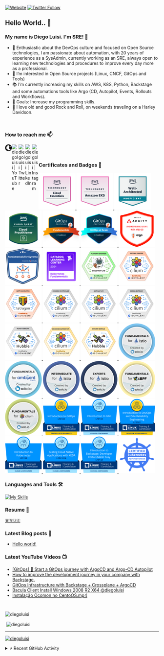 [![Website](https://img.shields.io/website?label=diegoluisi.eti.br&style=for-the-badge&url=http%3A%2F%2Fwww.diegoluisi.eti.br)](http://www.diegoluisi.eti.br)
[![Twitter Follow](https://img.shields.io/twitter/follow/diegoluisi?color=1DA1F2&logo=twitter&style=for-the-badge)](https://twitter.com/intent/follow?original_referer=https%3A%2F%2Fgithub.com%2Fdiegoluisi&screen_name=devxp_tech)

## Hello World.. 👋

### My name is Diego Luisi. I'm SRE! 🤖

- 🚀 Enthusiastic about the DevOps culture and focused on Open Source technologies, I am passionate about automation, with 20 years of experience as a SysAdmin, currently working as an SRE, always open to learning new technologies and procedures to improve every day more as a professional.
- 👀 I’m interested in Open Source projects (Linux, CNCF, GitOps and Tools)
- 📚 I’m currently increasing my skills on AWS, K8S, Python, Backstage and some automations tools like Argo (CD, Autopilot, Events, Rollouts and Workflows).
- 🌱 Goals: Increase my programming skills.
- 💞 I love old and good Rock and Roll, on weekends traveling on a Harley Davidson.

<br />

### How to reach me 📫

[<img align="left" alt="diegoluisi.com" width="22px" src="https://raw.githubusercontent.com/iconic/open-iconic/master/svg/globe.svg" />][website]
[<img align="left" alt="diegoluisi | YouTube" width="22px" src="https://cdn.jsdelivr.net/npm/simple-icons@v3/icons/youtube.svg" />][youtube]
[<img align="left" alt="diegoluisi | Twitter" width="22px" src="https://cdn.jsdelivr.net/npm/simple-icons@v3/icons/twitter.svg" />][twitter]
[<img align="left" alt="diegoluisi | LinkedIn" width="22px" src="https://cdn.jsdelivr.net/npm/simple-icons@v3/icons/linkedin.svg" />][linkedin]
[<img align="left" alt="diegoluisi | Instagram" width="22px" src="https://cdn.jsdelivr.net/npm/simple-icons@v3/icons/instagram.svg" />][instagram]

<br />
<br />

### Certificates and Badges 🏅

<p align="left">
<a href="https://www.credly.com/badges/4ad7496c-38ee-43e8-9539-015eae4c8e87/public_url" target="_blank" rel="noreferrer"> <img src=".images/aws-knowledge-cloud-essentials.png" alt="Cloud Essentials"width="120"height="120"/> <a>
<a href="https://www.credly.com/badges/2c9c4338-7478-44bc-b447-693d55002232/public_url" target="_blank" rel="noreferrer"> <img src=".images/aws-knowledge-amazon-eks.png" alt="Amazon EKS" width="120" height="120"/> <a>
<a href="https://www.credly.com/badges/6e3b0d7d-a46b-4a45-885f-ce7077935c2b/public_url" target="_blank" rel="noreferrer"> <img src=".images/well-architected-proficient.png" alt="Amazon Well Architected" width="120" height="120"/> <a>
<a href="https://www.credly.com/badges/5ef19719-878c-41fc-8571-cd2f53176d0f/public_url" target="_blank" rel="noreferrer"> <img src=".images/aws-cloud-quest-cloud-practitioner.png" alt="AWS Cloud Quest: Cloud Practitioner" width="120" height="120"/> <a>
<a href="https://www.credly.com/badges/59156dda-7a0e-40b7-a2fb-f34a558e359b/public_url" target="_blank" rel="noreferrer"> <img src=".images/gitops-fundamentals.png" alt="GitOps Fundamentals" width="120" height="120"/> </a>
<a href="https://www.credly.com/badges/5d5e31d1-c5e3-48c8-acf6-2b98bc925e5f/public_url" target="_blank" rel="noreferrer"> <img src=".images/gitops-at-scale.png" alt="GitOps at Scale" width="120" height="120"/> </a>
<a href="https://api.accredible.com/v1/frontend/credential_website_embed_image/badge/90578971" target="_blank" rel="noreferrer"> <img src=".images/akuity-gitops-argocd.png" alt="Introduction to Continuous Delivery and GitOps using Argo CD" width="120" height="120"/> </a>
<a href="https://www.credly.com/badges/e3b200e1-f329-4893-85cd-a516e0f50e22/public_url" target="_blank" rel="noreferrer"> <img src=".images/fundamentals-for-kyverno.png" alt="Fundamentals For Kyverno.png" width="120" height="120"/> <a>
<a href="https://www.credly.com/badges/de419523-caf5-47e1-b1ca-24d913ab8037/public_url" target="_blank" rel="noreferrer"> <img src=".images/kubernetes-fundamentals.png" alt="Datadog Kubernetes Fundamentals"width="120"height="120"/> <a>
<a href="https://www.credly.com/badges/b1600bd0-dd9a-4ae6-93ce-51216258232a/public_url" target="_blank" rel="noreferrer"> <img src=".images/discovery-platform-engineer.png" alt="Discovery Platform Engineer" width="120" height="120"/> </a>
<a href="https://www.credly.com/badges/f0e88a16-1e53-46d8-b885-586757b01896/public_url" target="_blank" rel="noreferrer"> <img src=".images/cilium-getting-started.png" alt="Cilium Getting Started" width="120" height="120"/> </a>
<a href="https://www.credly.com/badges/8d3f41b8-d286-4106-91b5-d5277a8e0c29/public_url" target="_blank" rel="noreferrer"> <img src=".images/tetragon-getting-started.png" alt="Tetragon Getting Started" width="120" height="120"/> </a>
<a href="https://www.credly.com/badges/f29769eb-7070-40a3-886e-698f476b2412/public_url" target="_blank" rel="noreferrer"> <img src=".images/cilium-ingress-controller.png" alt="Cilium Ingress Controller" width="120" height="120"/> </a>
<a href="https://www.credly.com/badges/b15309de-ecfb-48b2-94ba-f29063a4b62d/public_url" target="_blank" rel="noreferrer"> <img src=".images/cilium-gateway-api.png" alt="Cilium Gateway Api" width="120" height="120"/> </a>
<a href="https://www.credly.com/badges/d565b6fc-f314-430d-a771-6df716841765/public_url" target="_blank" rel="noreferrer"> <img src=".images/cilium-egress-gateway.png" alt="Cilium Egress Gateway" width="120" height="120"/> </a>
<a href="https://www.credly.com/badges/ae01efe7-49ef-4fcd-9ee8-975b82ec4d83/public_url" target="_blank" rel="noreferrer"> <img src=".images/hubble-flow-visibility.png" alt="Hubble Flow Visibility" width="120" height="120"/> </a>
<a href="https://www.credly.com/badges/37727449-0dcd-4c29-8fb2-fd9d9e98f8aa/public_url" target="_blank" rel="noreferrer"> <img src=".images/advanced-gateway-api-use-cases.png" alt="Advanced Gateway Api-use-cases.png" width="120" height="120"/> </a>
<a href="https://www.credly.com/badges/49662b2a-29e4-4b29-9325-16c39c7091e4/public_url" target="_blank" rel="noreferrer"> <img src=".images/golden-signals-with-hubble-and-grafana.png" alt="Hubble Golden Signals" width="120" height="120"/> </a>
<a href="https://www.credly.com/badges/f0e88a16-1e53-46d8-b885-586757b01896/public_url" target="_blank" rel="noreferrer"> <img src=".images/fundamentals-for-istio-by-solo-io.png" alt="Istio Fundamentals" width="120" height="120"/> </a>
<a href="https://www.credly.com/badges/ddc221e1-2537-47d1-8531-ac8640de3582/public_url" target="_blank" rel="noreferrer"> <img src=".images/fundamentals-for-istio-ambient-mesh-by-solo-io.png" alt="Fundamentals for Istio Ambient Mesh" width="120" height="120"/> </a>
<a href="https://www.credly.com/badges/ffd78bdb-5501-4ae1-972a-ae7971559c11/public_url" target="_blank" rel="noreferrer"> <img src=".images/intermediate-for-istio-by-solo-io.png" alt="Intermediate for Istio" width="120" height="120"/> </a>
<a href="https://www.credly.com/badges/cd8ee582-92dc-4475-8d5e-f214718082e8/public_url" target="_blank" rel="noreferrer"> <img src=".images/expert-for-istio-by-solo-io.png" alt="Expert for Istio" width="120" height="120"/> </a>
<a href="https://www.credly.com/badges/b3c4a257-4d9f-4bc6-9961-374b12e1c78d/public_url" target="_blank" rel="noreferrer"> <img src=".images/fundamentals-for-ebpf-by-solo-io.png" alt="Fundamentals for eBPF" width="120" height="120"/> </a>
<a href="https://www.credly.com/badges/f0e88a16-1e53-46d8-b885-586757b01896/public_url" target="_blank" rel="noreferrer"> <img src=".images/fundamentals-for-cilium-by-solo-io.png" alt="Fundamentals for Cilium" width="120" height="120"/> </a>
<a href="https://www.credly.com/badges/71b57ca2-c870-4f9f-80a9-bba2f971899f/public_url" target="_blank" rel="noreferrer"> <img src=".images/lfs169-introduction-to-gitops.png" alt="LFS169: Introduction to GitOps" width="120" height="120"/> </a>  
<a href="https://www.credly.com/badges/75481294-82b7-4240-8eaa-402d0ed34ed1/public_url" target="_blank" rel="noreferrer"> <img src=".images/lfs144-introduction-to-istio.png" alt="LFS144: Introduction to Istio" width="120" height="120"/> </a>  
<a href="https://www.credly.com/badges/b86cd1c9-3919-444c-b2dc-c81ec3c62409/public_url" target="_blank" rel="noreferrer"> <img src=".images/lfs162-introduction-to-devops-and-site-reliability-.png" alt="LFS162: Introduction to DevOps and Site Reliability Engineering" width="120" height="120"/> </a>  
<a href="https://www.credly.com/badges/b86cd1c9-3919-444c-b2dc-c81ec3c62409/public_url" target="_blank" rel="noreferrer"> <img src=".images/lfs158-introduction-to-kubernetes.png" alt="LFS158: Introduction to Kubernetes" width="120" height="120"/> </a>  
<a href="https://www.credly.com/badges/015c85b7-5974-4f00-8562-69199e5096b6/public_url" target="_blank" rel="noreferrer"> <img src=".images/lfel1014-keda.png" alt="LFEL1014: Scaling Cloud Native Applications with KEDA" width="120" height="120"/> </a>  
<a href="https://www.credly.com/badges/8fd90d23-4601-42f9-9b36-eca1f3707d7e/public_url" target="_blank" rel="noreferrer"> <img src=".images/lfs142-introduction-to-backstage-developer-portals-.png" alt="LFS142: Introduction to Backstage - Developer Portals Made Easy" width="120" height="120"/> </a>  
<a href="https://www.credly.com/badges/914ed653-49af-4c9d-82eb-344916c7ab91/public_url" target="_blank" rel="noreferrer"> <img src=".images/cka-certified-kubernetes-administrator.png" alt="CKA: Certified Kubernetes Administrator" width="120" height="120"/> </a>  
</p>

### Languages and Tools 🛠️

[![My Skills](https://skillicons.dev/icons?i=ansible,atom,aws,azure,bash,bitbucket,bsd,cassandra,debian,docker,dynamodb,elasticsearch,gcp,git,github,githubactions,gitlab,go,grafana,jenkins,kafka,kali,kubernetes,linux,md,mysql,nginx,openshift,postgres,prometheus,py,rabbitmq,redhat,redis,terraform,ubuntu,vim,vscode)](https://skillicons.dev)

<!-- <p align="left">
  <a href="https://git-scm.com" target="_blank" rel="noreferrer">
    <img src="https://raw.githubusercontent.com/github/explore/80688e429a7d4ef2fca1e82350fe8e3517d3494d/topics/git/git.png" alt="Git" width="40" height="40"/> </a>
  <a href="https://codefresh.io/learn/gitops/" target="_blank" rel="noreferrer">
    <img src="https://images.squarespace-cdn.com/content/v1/5e10bdc20efb8f0d169f85f9/1610895119256-VB0B89JBCM0A63YUC1CM/what-is-gitops-xenonstack.png?format=300w" alt="GitOps" width="40" height="40"/> </a>
  <a href="https://github.com/" target="_blank" rel="noreferrer">
    <img src="https://raw.githubusercontent.com/github/explore/78df643247d429f6cc873026c0622819ad797942/topics/github/github.png" alt="GitHub" width="40" height="40"/> </a>
  <a href="https://gitlab.com/" target="_blank" rel="noreferrer">
    <img src="https://cdn2.iconfinder.com/data/icons/social-network-round-gloss-shine/512/gitlab.png" alt="GitLab" width="40" height="40"/> </a>
  <a href="https://argo-cd.readthedocs.io/en/stable/" target="_blank" rel="noreferrer">
    <img src="https://landscape.cncf.io/logos/argo.svg" alt="ArgoCD" width="40" height="40"/> </a>
  <a href="https://www.jenkins.io" target="_blank" rel="noreferrer">
    <img src="https://upload.wikimedia.org/wikipedia/commons/thumb/e/e9/Jenkins_logo.svg/1200px-Jenkins_logo.svg.png" alt="Jenkins" width="40" height="40"/> </a>
  <a href="https://circleci.com/" target="_blank" rel="noreferrer">
    <img src="https://mpng.subpng.com/20180907/pyg/kisspng-computer-icons-gitlab-scalable-vector-graphics-ci-circleci-logo-svg-vector-amp-png-transparent-v-5b92b5229299d3.9570815315363412826005.jpg" alt="CircleCI" width="40" height="40"/> </a>
  <a href="https://backstage.io" target="_blank" rel="noreferrer">
    <img src="https://backstage.io/logo_assets/svg/Icon_Teal.svg" alt="Backstage" width="40" height="40"/> </a>
  <a href="https://devspace.sh/" target="_blank" rel="noreferrer">
    <img src="https://v1.docusaurus.io/img/users/devspace.svg" alt="DevSpace" width="40" height="40"/> </a>
  <a href="https://golang.org" target="_blank" rel="noreferrer">
    <img src="https://raw.githubusercontent.com/devicons/devicon/master/icons/go/go-original.svg" alt="go" width="40" height="40"/> </a>
  <a href="https://www.python.org" target="_blank" rel="noreferrer">
    <img src="https://www.kindpng.com/picc/m/159-1595848_python-logo-png-transparent-background-python-logo-png.png" alt="Python" width="40" height="40"/> </a>
  <a href="https://code.visualstudio.com" target="_blank" rel="noreferrer">
    <img src="https://toppng.com/uploads/preview/vscode-visual-studio-code-11562929010rwlaaoeohl.png"" alt="Visual Studio Code" width="40" height="40"/> </a>
  <a href="https://aws.amazon.com/" target="_blank" rel="noreferrer">
    <img src="https://www.svgrepo.com/show/331300/aws.svg"" alt="AWS" width="40" height="40"/> </a>
  <a href="https://cloud.google.com" target="_blank" rel="noreferrer">
    <img src="https://d3njjcbhbojbot.cloudfront.net/api/utilities/v1/imageproxy/https://coursera-course-photos.s3.amazonaws.com/77/5daa76f3e74f3c8e5775b05776cffc/newlogo_GCFUN.png?auto=format%2Ccompress&dpr=1"" alt="GCP" width="40" height="40"/> </a>
  <a href="https://www.vmware.com/" target="_blank" rel="noreferrer">
    <img src="https://icon-library.com/images/vmware-icon/vmware-icon-22.jpg" alt="Linux" width="40" height="40"/> </a>
  <a href="https://www.linux.org" target="_blank" rel="noreferrer">
    <img src="https://toppng.com/uploads/preview/tux-linux-logo-start-button-icon-linux-11562927335gdm2cpaczy.png"" alt="Linux" width="40" height="40"/> </a>
  <a href="https://www.redhat.com" target="_blank" rel="noreferrer">
    <img src="https://seeklogo.com/images/R/redhat-logo-259A623E59-seeklogo.com.png"" alt="Linux" width="40" height="40"/> </a>
  <a href="https://www.gnu.org/software/bash/" target="_blank" rel="noreferrer">
    <img src="https://raw.githubusercontent.com/github/explore/80688e429a7d4ef2fca1e82350fe8e3517d3494d/topics/terminal/terminal.png"" alt="Bash" width="40" height="40"/> </a>
  <a href="https://www.vim.org" target="_blank" rel="noreferrer">
    <img src="https://img2.gratispng.com/20181211/wez/kisspng-vim-text-editor-unix-linux-5c0f76fc794c21.0370307015445173724968.jpg"" alt="Vim" width="40" height="40"/> </a>
  <a href="https://www.mysql.com" target="_blank" rel="noreferrer">
    <img src="https://raw.githubusercontent.com/github/explore/80688e429a7d4ef2fca1e82350fe8e3517d3494d/topics/mysql/mysql.png"" alt="MySQL" width="40" height="40"/> </a>
  <a href="https://www.docker.com" target="_blank" rel="noreferrer">
    <img src="https://raw.githubusercontent.com/github/explore/80688e429a7d4ef2fca1e82350fe8e3517d3494d/topics/docker/docker.png"" alt="Docker" width="40" height="40"/> </a>
  <a href="https://kubernetes.io" target="_blank" rel="noreferrer">
    <img src="https://raw.githubusercontent.com/github/explore/80688e429a7d4ef2fca1e82350fe8e3517d3494d/topics/kubernetes/kubernetes.png" alt="Kubernetes" width="40" height="40"/> </a>
  <a href="https://aws.amazon.com/eks/" target="_blank" rel="noreferrer">
    <img src="https://www.vectorlogo.zone/logos/amazon_eks/amazon_eks-icon.svg" alt="EKS" width="40" height="40"/> </a>
  <a href="https://cloud.google.com/kubernetes-engine/docs" target="_blank" rel="noreferrer">
    <img src="https://d3njjcbhbojbot.cloudfront.net/api/utilities/v1/imageproxy/https://coursera-course-photos.s3.amazonaws.com/8b/0b59e567f6458f9ee45244bda95782/Container-Engine.png?auto=format%2Ccompress&dpr=1" alt="GKE" width="40" height="40"/> </a>
  <a href="https://docs.openshift.com/" target="_blank" rel="noreferrer">
    <img src="https://upload.wikimedia.org/wikipedia/commons/thumb/3/3a/OpenShift-LogoType.svg/1200px-OpenShift-LogoType.svg.png" alt="OpenShift" width="40" height="40"/> </a>
  <a href="https://helm.sh/" target="_blank" rel="noreferrer">
    <img src="https://www.vectorlogo.zone/logos/helmsh/helmsh-icon.svg" alt="Helm" width="40" height="40"/> </a>
  <a href="https://kustomize.io/" target="_blank" rel="noreferrer">
    <img src="https://img.stackshare.io/service/12670/kustomize.png" alt="Kustomize" width="40" height="40"/> </a>
  <a href="https://istio.io" target="_blank" rel="noreferrer">
    <img src="https://www.vectorlogo.zone/logos/istioio/istioio-icon.svg" alt="Istio" width="40" height="40"/> </a>
  <a href="https://kiali.io" target="_blank" rel="noreferrer">
    <img src="https://avatars.githubusercontent.com/u/36001875?v=4&s=400" alt="Kiali" width="40" height="40"/> </a>
  <a href="https://cert-manager.io" target="_blank" rel="noreferrer">
    <img src="https://res.cloudinary.com/startup-grind/image/upload/c_fill,dpr_2.0,f_auto,g_center,h_1080,q_100,w_1080/v1/gcs/platform-data-cncf/events/cert-manager-logo.png" alt="cert-manager" width="40" height="40"/> </a>
  <a href="https://docs.bitnami.com/tutorials/sealed-secrets" target="_blank" rel="noreferrer">
    <img src="https://dyltqmyl993wv.cloudfront.net/assets/stacks/sealed-secrets/img/sealed-secrets-stack-220x234.png" alt="sealed-secrets" width="40" height="40"/> </a>
  <a href="https://www.ansible.com" target="_blank" rel="noreferrer">
    <img src="https://raw.githubusercontent.com/github/explore/80688e429a7d4ef2fca1e82350fe8e3517d3494d/topics/ansible/ansible.png" alt="Ansible" width="40" height="40"/> </a>
  <a href="https://puppet.com" target="_blank" rel="noreferrer">
    <img src="https://raw.githubusercontent.com/ralexrivero/xelar_theme_profile/main/icons/puppet.svg" alt="Puppet" width="40" height="40"/> </a>
  <a href="https://www.terraform.io" target="_blank" rel="noreferrer">
    <img src="https://raw.githubusercontent.com/github/explore/80688e429a7d4ef2fca1e82350fe8e3517d3494d/topics/terraform/terraform.png" alt="Terraform" width="40" height="40"/> </a>
  <a href="https://www.vagrantup.com/" target="_blank" rel="noreferrer">
    <img src="https://upload.wikimedia.org/wikipedia/commons/thumb/8/87/Vagrant.png/800px-Vagrant.png" alt="Vagrant" width="40" height="40"/> </a>
  <a href="https://terragrunt.gruntwork.io" target="_blank" rel="noreferrer">
    <img src="https://assets-global.website-files.com/5ceab5395d0f478e169de7c0/624c7fa12617224fc962dbc1_451c24614aece67849fd62d0432d77ecd00735c6.png" alt="Terragrunt" width="40" height="40"/> </a>
  <a href="https://crossplane.io" target="_blank" rel="noreferrer">
    <img src="https://cncf-branding.netlify.app/img/projects/crossplane/icon/color/crossplane-icon-color.png" alt="Crossplane" width="40" height="40"/> </a>
  <a href="https://prometheus.io/" target="_blank" rel="noreferrer">
    <img src="https://cncf-branding.netlify.app/img/projects/prometheus/icon/color/prometheus-icon-color.png" alt="Prometheus" width="40" height="40"/> </a>
  <a href="https://grafana.com/" target="_blank" rel="noreferrer">
    <img src="https://seeklogo.com/images/G/grafana-logo-15BA0AFA8A-seeklogo.com.png" alt="Grafana" width="40" height="40"/> </a>
  <a href="https://grafana.com/oss/loki/" target="_blank" rel="noreferrer">
    <img src="https://res.cloudinary.com/canonical/image/fetch/f_auto,q_auto,fl_sanitize,c_fill,w_200,h_200/https://api.charmhub.io/api/v1/media/download/charm_VpRGTlLZZh1ON756aodclPgvrXBZHrCN_icon_94116c13f30075da6fb24e8e76ddf8d81abb146842d90934fb4aa10dc48d7101.png" alt="Loki" width="40" height="40"/> </a>
  <a href="https://prometheus.io/docs/alerting/latest/alertmanager/" target="_blank" rel="noreferrer">
    <img src="https://devopy.io/wp-content/uploads/2019/02/bell_260.svg" alt="Alertmanager" width="40" height="40"/> </a>
  <a href="https://www.graylog.org/" target="_blank" rel="noreferrer">
    <img src="https://www.vectorlogo.zone/logos/graylog/graylog-icon.svg" alt="graylog" width="40" height="40"/> </a>
  <a href="https://newrelic.com/" target="_blank" rel="noreferrer">
    <img src="https://cdn.worldvectorlogo.com/logos/new-relic.svg" alt="new-relic" width="40" height="40"/> </a>
  <a href="https://newrelic.com/" target="_blank" rel="noreferrer">
</p>

<br/> -->

### Resume 📄

[🇧🇷](https://github.com/diegoluisi/diegoluisi/blob/master/curriculum/Diego_Luisi_BR.md)[🇺🇸](https://github.com/diegoluisi/diegoluisi/blob/master/curriculum/Diego_Luisi_EN.md)

### Latest Blog posts 📝
<!-- BLOG-POST-LIST:START -->
- [Hello world!](https://www.diegoluisi.eti.br/2024/08/07/hello-world/)
<!-- BLOG-POST-LIST:END -->

### Latest YouTube Videos 📺
<!-- YOUTUBE:START -->
- [[GitOps] 🚀 Start a GitOps journey with ArgoCD and Argo-CD Autopilot](https://www.youtube.com/watch?v=nR-i0Hn6trw)
- [How to improve the development journey in your company with Backstage.](https://www.youtube.com/watch?v=qFP_CcLp0Ao)
- [GitOps Infrastructure with Backstage + Crossplane + ArgoCD](https://www.youtube.com/watch?v=Ii-lpLuzPxw)
- [Bacula Client Install Windows 2008 R2 X64 @diegoluisi](https://www.youtube.com/watch?v=XYr9QrrrEZ8)
- [Instalação Ocomon no CentoOS.mp4](https://www.youtube.com/watch?v=rXk6NDRi3hk)
<!-- YOUTUBE:END -->

<br />

<p><img align="left" src="https://github-readme-stats.vercel.app/api/top-langs?username=diegoluisi&show_icons=true&locale=en&layout=compact" alt="diegoluisi" /></p>

<br />

<p>&nbsp;<img align="center" src="https://github-readme-stats.vercel.app/api?username=diegoluisi&show_icons=true&locale=en" alt="diegoluisi" /></p>
<hr />

<p align="left"> <a href="https://github.com/ryo-ma/github-profile-trophy"><img src="https://github-profile-trophy.vercel.app/?username=diegoluisi" alt="diegoluisi" /></a> </p>

<details>
  <summary>⚡ Recent GitHub Activity</summary>
  
<!--START_SECTION:activity-->
1. 🎉 Merged PR [#13](https://github.com/diegoluisi/hello-gitops/pull/13) in [diegoluisi/hello-gitops](https://github.com/diegoluisi/hello-gitops)
<!--END_SECTION:activity-->

</details>

[website]: https://www.diegoluisi.eti.br
[twitter]: https://twitter.com/diegoluisi
[youtube]: https://youtube.com/diegoluisi
[instagram]: https://instagram.com/diegoluisi
[linkedin]: https://linkedin.com/in/diegoluisi
